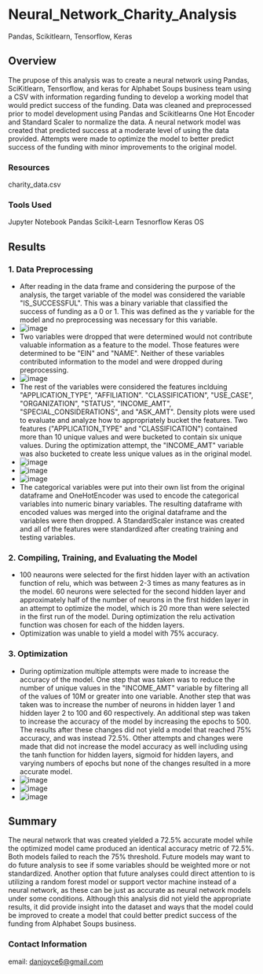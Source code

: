 # Neural_Network_Charity_Analysis
Pandas, Scikitlearn, Tensorflow, Keras

## Overview
The prupose of this analysis was to create a neural network using Pandas, SciKitlearn, Tensorflow, and keras for Alphabet Soups business team using a CSV with information regarding funding to develop a working model that would predict success of the funding.  Data was cleaned and preprocessed prior to model development using Pandas and Scikitlearns One Hot Encoder and Standard Scaler to normalize the data.  A neural network model was created that predicted success at a moderate level of using the data provided.  Attempts were made to optimize the model to better predict success of the funding with minor improvements to the original model.

### Resources
charity_data.csv

### Tools Used
Jupyter Notebook
Pandas
Scikit-Learn
Tesnorflow
Keras
OS

## Results
### 1. Data Preprocessing
  - After reading in the data frame and considering the purpose of the analysis, the target variable of the model was considered the variable "IS_SUCCESSFUL".  This was a binary variable that classified the success of funding as a 0 or 1.  This was defined as the y variable for the model and no preprocessing was necessary for this variable.
  - ![image](https://user-images.githubusercontent.com/88444529/148570426-93bbdd39-6616-44b4-bdbe-07fad2714fc0.png)
  - Two variables were dropped that were determined would not contribute valuable information as a feature to the model.  Those features were determined to be "EIN" and "NAME".  Neither of these variables contributed information to the model and were dropped during preprocessing.
  - ![image](https://user-images.githubusercontent.com/88444529/148570787-9b522285-901f-403f-ada1-b8f4475f2a5f.png)
  - The rest of the variables were considered the features inclduing "APPLICATION_TYPE",	"AFFILIATION".	"CLASSIFICATION",	"USE_CASE",	"ORGANIZATION",	"STATUS", "INCOME_AMT",	"SPECIAL_CONSIDERATIONS", and	"ASK_AMT".  Density plots were used to evaluate and analyze how to appropriately bucket the features.  Two features ("APPLICATION_TYPE" and "CLASSIFICATION") contained more than 10 unique values and were bucketed to contain six unique values.  During the optimization attempt, the "INCOME_AMT" variable was also bucketed to create less unique values as in the original model.
  - ![image](https://user-images.githubusercontent.com/88444529/148571460-b72e9af0-5abb-4f8b-ab14-5af7948ac382.png)
  - ![image](https://user-images.githubusercontent.com/88444529/148571497-10fdee13-f38c-4e09-981a-695c6c9979dc.png)
  - ![image](https://user-images.githubusercontent.com/88444529/148572781-8f3dba3f-b695-4112-b646-a9b54c192ae7.png)
  - The categorical variables were put into their own list from the original dataframe and OneHotEncoder was used to encode the categorical variables into numeric binary variables.  The resulting dataframe with encoded values was merged into the original dataframe and the variables were then dropped.  A StandardScaler instance was created and all of the features were standardized after creating training and testing variables.
### 2.  Compiling, Training, and Evaluating the Model
  - 100 neaurons were selected for the first hidden layer with an activation function of relu, which was between 2-3 times as many features as in the model.  60 neurons were selected for the second hidden layer and approximately half of the number of neurons in the first hidden layer in an attempt to optimize the model, which is 20 more than were selected in the first run of the model.  During optimization the relu activation function was chosen for each of the hidden layers.
  - Optimization was unable to yield a model with 75% accuracy.
### 3. Optimization
  - During optimization multiple attempts were made to increase the accuracy of the model.  One step that was taken was to reduce the number of unique values in the "INCOME_AMT" variable by filtering all of the values of 10M or greater into one variable.  Another step that was taken was to increase the number of neurons in hidden layer 1 and hidden layer 2 to 100 and 60 respectively.  An additional step was taken to increase the accuracy of the model by increasing the epochs to 500.  The results after these changes did not yield a model that reached 75% accuracy, and was instead 72.5%.  Other attempts and changes were made that did not increase the model accuracy as well including using the tanh function for hidden layers, sigmoid for hidden layers, and varying numbers of epochs but none of the changes resulted in a more accurate model.
  - ![image](https://user-images.githubusercontent.com/88444529/155038408-bb6fdc46-b5b5-4d98-ae7f-4a925cefd297.png)
  - ![image](https://user-images.githubusercontent.com/88444529/155038477-ff1a74a4-ad2b-4d1f-b8cb-f31f71e12e6f.png)
  - ![image](https://user-images.githubusercontent.com/88444529/155038509-aa2a154a-ccb8-461f-af4f-7cafaf74ffd5.png)

## Summary
The neural network that was created yielded a 72.5% accurate model while the optimized model came produced an identical accuracy metric of 72.5%.  Both models failed to reach the 75% threshold.  Future models may want to do future analysis to see if some variables should be weighted more or not standardized.  Another option that future analyses could direct attention to is utilizing a random forest model or support vector machine instead of a neural network, as these can be just as accurate as neural network models under some conditions.  Although this analysis did not yield the appropriate results, it did provide insight into the dataset and ways that the model could be improved to create a model that could better predict success of the funding from Alphabet Soups business.

### Contact Information
email: danjoyce6@gmail.com
